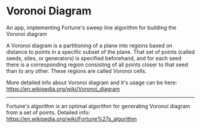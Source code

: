 # Voronoi Diagram
An app, implementing  Fortune's  sweep line algorithm for building the Voronoi diagram

A Voronoi diagram is a partitioning of a plane into regions based on distance to points in a specific subset of the plane. 
That set of points (called seeds, sites, or generators) is specified beforehand, and for each seed there is 
a corresponding region consisting of all points closer to that seed than to any other. 
These regions are called Voronoi cells.

More detailed info about Voronoi diagram and it's usage can be here: https://en.wikipedia.org/wiki/Voronoi_diagram

----------------------------------------------------------------------------------------------------------------------------
Fortune's algorithm is an optimal algorithm for generating Voronoi diagram from a set of points. Detailed info:
https://en.wikipedia.org/wiki/Fortune%27s_algorithm
